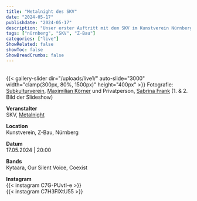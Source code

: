 ```yaml
---
title: "Metalnight des SKV"
date: "2024-05-17"
publishdate: "2024-05-17"
description: "Unser erster Auftritt mit dem SKV im Kunstverein Nürnberg"
tags: ["nürnberg", "SKV", "Z-Bau"]
categories: ["live"]
ShowRelated: false
showToc: false
ShowBreadCrumbs: false
---
```


&nbsp;  
{{< gallery-slider dir="/uploads/live1/" auto-slide="3000" width="clamp(300px, 80%, 1500px)" height="400px" >}}
Fotografie: [Subkulturverein](https://www.instagram.com/subkulturverein/?utm_source=ig_embed), [Maximilian Körner](mailto:foto@subkulturverein.de) und Privatperson, [Sabrina Frank](https://www.kunstmitgraphit.de/) (1. & 2. Bild der Slideshow)  


**Veranstalter**  
SKV, [Metalnight](https://www.kunstverein-nuernberg.de/en/events/skv-metal/)

**Location**  
Kunstverein, Z-Bau, Nürnberg  

**Datum**  
17.05.2024 | 20:00  

**Bands**  
Kytaara, Our Silent Voice, Coexist  

**Instagram**  
{{< instagram C7G-PUvtI-e >}}  
{{< instagram C7H3FlXtU55 >}}